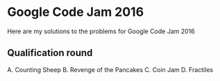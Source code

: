 # Google Code Jam 2016
Here are my solutions to the problems for Google Code Jam 2016

## Qualification round

A. Counting Sheep
B. Revenge of the Pancakes
C. Coin Jam
D. Fractiles
